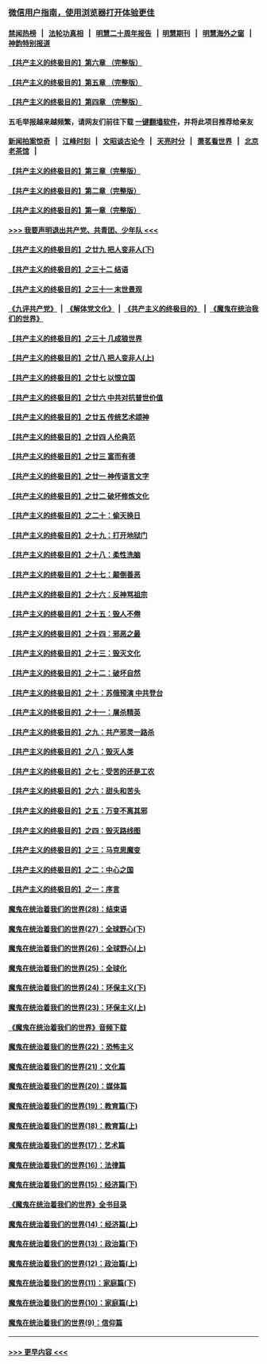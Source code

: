 ### [微信用户指南，使用浏览器打开体验更佳](https://github.com/gfw-breaker/banned-news1/blob/master/indexes/wechat-guide.md?t=0)
#### [禁闻热榜](热点新闻.md?t=0)  &nbsp;&nbsp;|&nbsp;&nbsp; [法轮功真相](https://github.com/gfw-breaker/truth/blob/master/README.md?t=0) &nbsp;&nbsp;|&nbsp;&nbsp; [明慧二十周年报告](https://github.com/gfw-breaker/mh-reports/blob/master/README.md?t=0) &nbsp;&nbsp;|&nbsp;&nbsp;[明慧期刊](https://github.com/gfw-breaker/mh-qikan) &nbsp;&nbsp;|&nbsp;&nbsp; [明慧海外之窗](https://github.com/gfw-breaker/mh-news/blob/master/README.md?t=0) &nbsp;&nbsp;|&nbsp;&nbsp; [神韵特别报道](https://github.com/gfw-breaker/mh-news/blob/master/shenyun.md?t=0)
#### [【共产主义的终极目的】第六章 （完整版）](../pages/nsc422/n11428913.md?t=02131355) 
#### [【共产主义的终极目的】第五章 （完整版）](../pages/nsc422/n11428912.md?t=02131355) 
#### [【共产主义的终极目的】第四章 （完整版）](../pages/nsc422/n11428907.md?t=02131355) 
#### 五毛举报越来越频繁，请网友们前往下载 [一键翻墙软件](https://github.com/gfw-breaker/ssr-accounts)，并将此项目推荐给亲友
#### [新闻拍案惊奇](https://github.com/gfw-breaker/banned-news1/blob/master/pages/link4.md) &nbsp;&nbsp;|&nbsp;&nbsp; [江峰时刻](https://github.com/gfw-breaker/banned-news1/blob/master/pages/link4.md) &nbsp;&nbsp;|&nbsp;&nbsp; [文昭谈古论今](https://github.com/gfw-breaker/banned-news1/blob/master/pages/link4.md) &nbsp;&nbsp;|&nbsp;&nbsp; [天亮时分](https://github.com/gfw-breaker/banned-news1/blob/master/pages/link4.md) &nbsp;&nbsp;|&nbsp;&nbsp; [萧茗看世界](https://github.com/gfw-breaker/banned-news1/blob/master/pages/link4.md) &nbsp;&nbsp;|&nbsp;&nbsp; [北京老茶馆](https://github.com/gfw-breaker/banned-news1/blob/master/pages/link4.md) &nbsp;&nbsp;|&nbsp;&nbsp; 
#### [【共产主义的终极目的】第三章（完整版）](../pages/nsc422/n11428848.md?t=02131355) 
#### [【共产主义的终极目的】第二章（完整版）](../pages/nsc422/n11428831.md?t=02131355) 
#### [【共产主义的终极目的】第一章（完整版）](../pages/nsc422/n11417651.md?t=02131355) 
#### [>>> 我要声明退出共产党、共青团、少年队 <<<](https://github.com/begood0513/goodnews/blob/master/quit/letter.md) 
#### [【共产主义的终极目的】之廿九 把人变非人(下)](../pages/nsc422/n11344140.md?t=02131355) 
#### [【共产主义的终极目的】之三十二 结语](../pages/nsc422/n11360535.md?t=02131355) 
#### [【共产主义的终极目的】之三十一 末世景观](../pages/nsc422/n11351129.md?t=02131355) 
#### [《九评共产党》](https://github.com/begood0513/9ping.md/blob/master/README.md) &nbsp;|&nbsp; [《解体党文化》](../../../../jtdwh.md/blob/master/README.md)  &nbsp;|&nbsp; [《共产主义的终极目的》](../../../../gczydzjmd.md/blob/master/README.md) &nbsp;|&nbsp; [《魔鬼在统治我们的世界》](../../../../mgztzwmdsj.md/blob/master/README.md) 
#### [【共产主义的终极目的】之三十 几成狼世界](../pages/nsc422/n11348280.md?t=02131355) 
#### [【共产主义的终极目的】之廿八 把人变非人(上)](../pages/nsc422/n11340492.md?t=02131355) 
#### [【共产主义的终极目的】之廿七 以恨立国](../pages/nsc422/n11336944.md?t=02131355) 
#### [【共产主义的终极目的】之廿六 中共对抗普世价值](../pages/nsc422/n11324785.md?t=02131355) 
#### [【共产主义的终极目的】之廿五 传统艺术颂神](../pages/nsc422/n11296396.md?t=02131355) 
#### [【共产主义的终极目的】之廿四 人伦典范](../pages/nsc422/n11296397.md?t=02131355) 
#### [【共产主义的终极目的】之廿三 富而有德](../pages/nsc422/n11283598.md?t=02131355) 
#### [【共产主义的终极目的】之廿一 神传语言文字](../pages/nsc422/n11263265.md?t=02131355) 
#### [【共产主义的终极目的】之廿二 破坏修炼文化](../pages/nsc422/n11245728.md?t=02131355) 
#### [【共产主义的终极目的】之二十：偷天换日](../pages/nsc422/n11238846.md?t=02131355) 
#### [【共产主义的终极目的】之十九：打开地狱门](../pages/nsc422/n11206376.md?t=02131355) 
#### [【共产主义的终极目的】之十八：柔性洗脑](../pages/nsc422/n11199994.md?t=02131355) 
#### [【共产主义的终极目的】之十七：颠倒善恶](../pages/nsc422/n11179782.md?t=02131355) 
#### [【共产主义的终极目的】之十六：反神骂祖宗](../pages/nsc422/n11166798.md?t=02131355) 
#### [【共产主义的终极目的】之十五：毁人不倦](../pages/nsc422/n11166792.md?t=02131355) 
#### [【共产主义的终极目的】之十四：邪恶之最](../pages/nsc422/n11150249.md?t=02131355) 
#### [【共产主义的终极目的】之十三：毁灭文化](../pages/nsc422/n11135227.md?t=02131355) 
#### [【共产主义的终极目的】之十二：破坏自然](../pages/nsc422/n11135214.md?t=02131355) 
#### [【共产主义的终极目的】之十：苏俄预演 中共登台](../pages/nsc422/n11118424.md?t=02131355) 
#### [【共产主义的终极目的】之十一：屠杀精英](../pages/nsc422/n11118442.md?t=02131355) 
#### [【共产主义的终极目的】之九：共产邪灵一路杀](../pages/nsc422/n11114139.md?t=02131355) 
#### [【共产主义的终极目的】之八：毁灭人类](../pages/nsc422/n11108503.md?t=02131355) 
#### [【共产主义的终极目的】之七：受苦的还是工农](../pages/nsc422/n11101809.md?t=02131355) 
#### [【共产主义的终极目的】之六：甜头和苦头](../pages/nsc422/n11096971.md?t=02131355) 
#### [【共产主义的终极目的】之五：万变不离其邪](../pages/nsc422/n11091285.md?t=02131355) 
#### [【共产主义的终极目的】之四：毁灭路线图](../pages/nsc422/n11086284.md?t=02131355) 
#### [【共产主义的终极目的】之三：马克思魔变](../pages/nsc422/n11061941.md?t=02131355) 
#### [【共产主义的终极目的】之二：中心之国](../pages/nsc422/n11047728.md?t=02131355) 
#### [【共产主义的终极目的】之一：序言](../pages/nsc422/n11086077.md?t=02131355) 
#### [魔鬼在统治着我们的世界(28)：结束语](../pages/nsc422/n10936246.md?t=02131355) 
#### [魔鬼在统治着我们的世界(27)：全球野心(下)](../pages/nsc422/n10928319.md?t=02131355) 
#### [魔鬼在统治着我们的世界(26)：全球野心(上)](../pages/nsc422/n10900318.md?t=02131355) 
#### [魔鬼在统治着我们的世界(25)：全球化](../pages/nsc422/n10788205.md?t=02131355) 
#### [魔鬼在统治着我们的世界(24)：环保主义(下)](../pages/nsc422/n10695307.md?t=02131355) 
#### [魔鬼在统治着我们的世界(23)：环保主义(上)](../pages/nsc422/n10688613.md?t=02131355) 
#### [《魔鬼在统治着我们的世界》音频下载](../pages/nsc422/n10635553.md?t=02131355) 
#### [魔鬼在统治着我们的世界(22)：恐怖主义](../pages/nsc422/n10614727.md?t=02131355) 
#### [魔鬼在统治着我们的世界(21)：文化篇](../pages/nsc422/n10597706.md?t=02131355) 
#### [魔鬼在统治着我们的世界(20)：媒体篇](../pages/nsc422/n10586579.md?t=02131355) 
#### [魔鬼在统治着我们的世界(19)：教育篇(下)](../pages/nsc422/n10564808.md?t=02131355) 
#### [魔鬼在统治着我们的世界(18)：教育篇(上)](../pages/nsc422/n10526970.md?t=02131355) 
#### [魔鬼在统治着我们的世界(17)：艺术篇](../pages/nsc422/n10499093.md?t=02131355) 
#### [魔鬼在统治着我们的世界(16)：法律篇](../pages/nsc422/n10485969.md?t=02131355) 
#### [魔鬼在统治着我们的世界(15)：经济篇(下)](../pages/nsc422/n10469975.md?t=02131355) 
#### [《魔鬼在统治着我们的世界》全书目录](../pages/nsc422/n10464261.md?t=02131355) 
#### [魔鬼在统治着我们的世界(14)：经济篇(上)](../pages/nsc422/n10457370.md?t=02131355) 
#### [魔鬼在统治着我们的世界(13)：政治篇(下)](../pages/nsc422/n10448270.md?t=02131355) 
#### [魔鬼在统治着我们的世界(12)：政治篇(上)](../pages/nsc422/n10444576.md?t=02131355) 
#### [魔鬼在统治着我们的世界(11)：家庭篇(下)](../pages/nsc422/n10440961.md?t=02131355) 
#### [魔鬼在统治着我们的世界(10)：家庭篇(上)](../pages/nsc422/n10435448.md?t=02131355) 
#### [魔鬼在统治着我们的世界(9)：信仰篇](../pages/nsc422/n10432159.md?t=02131355) 

----
#### [ >>> 更早内容 <<< ](../indexes/nsc422-earlier.md)

